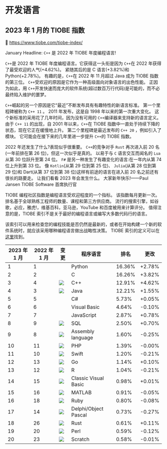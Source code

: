 # 开发语言

## 2023 年 1 月的 TIOBE 指数

:link: https://www.tiobe.com/tiobe-index/

January Headline: `C++` 是 2022 年 TIOBE 年度编程语言!

`C++`是 2022 年 TIOBE 年度编程语言。它获得这一头衔是因为 `C++`在 2022 年获得了最受欢迎的人气(+4.62%)。
紧随其后的是 C 语言(+3.82%)和 Python(+2.78%)。
有趣的是，`C++`在 2022 年 11 月超过 Java 成为 TIOBE 指数的第三位。
`C++`受欢迎的原因是它作为一种高级面向对象语言的出色性能。
正因为如此，用 `C++`开发快速而庞大的软件系统(超过数百万行代码)是可能的，而不必最终陷入维护的噩梦。

`C++`崛起的另一个原因是它“最近”不断发布具有有趣特性的新语言标准。
第一个里程碑被称为 `C++ 11` 。
2011 年发布，这是自 1998 年以来的第一次重大变化。
这个新标准的采用花了几年时间，因为没有可用的 `C++`编译器来支持新的语言定义。
由于 `C++ 11` 的出现，自 2001 年以来，`C++`在 TIOBE 指数中一直处于持续下降的状态，现在它正在缓慢地上升。
第二个里程碑是最近发布的 `C++ 20` ，例如引入了模块。
它可能会在接下来的几年里进一步提升 `C++`的 TIOBE 指数。

2022 年还发生了什么?表现似乎很重要。
`C++`的竞争对手 `Rust` 再次进入前 20 名(一年前排在第 26 位)，但这一次似乎是真的。
以易于与 `C` 语言交互而闻名的 `Lua` 从第 30 位跃升至第 24 位。
`F#` 是另一种发生了有趣变化的语言:在一年内从第 74 位上升到第 33 位。
像 `Kotlin`(从第 29 位到第 25 位)、 `Julia`(从第 28 位到第 29 位)和 Dart(从第 37 位到第 38 位)这样有前途的语言在进入前 20 名之前还有很长的路要走。
让我们看看 2023 年会发生什么。
大家新年快乐!——Paul Jansen TIOBE Software 首席执行官

TIOBE 编程社区指数是编程语言受欢迎程度的一个指标。
该指数每月更新一次。
排名基于全球熟练工程师的数量、课程和第三方供应商。
流行的搜索引擎，如谷歌，必应，雅虎!，维基百科，亚马逊，YouTube 和百度被用来计算评分。
值得注意的是，TIOBE 索引不是关于最好的编程语言或编写大多数代码行的语言。

该索引可以用来检查您的编程技能是否仍然是最新的，或者在开始构建一个新的软件系统时，就应该采用哪种编程语言做出战略性决策。
TIOBE 索引的定义可以在[这里](https://www.tiobe.com/tiobe-index/programminglanguages_definition)找到。

| 2023 年 1 月 | 2022 年 1 月 | 变更      | 程序语言             | 排名   | 更改   |
| ------------ | ------------ | --------- | -------------------- | ------ | ------ |
| 1            | 1            |           | Python               | 16.36% | +2.78% |
| 2            | 2            |           | C                    | 16.26% | +3.82% |
| 3            | 4            | ![][up]   | C++                  | 12.91% | +4.62% |
| 4            | 3            | ![][down] | Java                 | 12.21% | +1.55% |
| 5            | 5            |           | C#                   | 5.73%  | +0.05% |
| 6            | 6            |           | Visual Basic         | 4.64%  | -0.10% |
| 7            | 7            |           | JavaScript           | 2.87%  | +0.78% |
| 8            | 9            | ![][up]   | SQL                  | 2.50%  | +0.70% |
| 9            | 8            | ![][down] | Assembly language    | 1.60%  | -0.25% |
| 10           | 11           | ![][up]   | PHP                  | 1.39%  | -0.00% |
| 11           | 10           | ![][down] | Swift                | 1.20%  | -0.21% |
| 12           | 13           | ![][up]   | Go                   | 1.14%  | +0.10% |
| 13           | 12           | ![][down] | R                    | 1.04%  | -0.21% |
| 14           | 15           | ![][up]   | Classic Visual Basic | 0.98%  | +0.01% |
| 15           | 16           | ![][up]   | MATLAB               | 0.91%  | -0.05% |
| 16           | 18           | ![][up]   | Ruby                 | 0.80%  | -0.08% |
| 17           | 14           | ![][down] | Delphi/Object Pascal | 0.73%  | -0.27% |
| 18           | 26           | ![][upup] | Rust                 | 0.61%  | +0.11% |
| 19           | 20           | ![][up]   | Perl                 | 0.59%  | -0.12% |
| 20           | 23           | ![][up]   | Scratch              | 0.58%  | -0.01% |

[up]: https://www.tiobe.com/wp-content/themes/tiobe/tpci/images/up.png
[upup]: https://www.tiobe.com/wp-content/themes/tiobe/tpci/images/upup.png
[down]: https://www.tiobe.com/wp-content/themes/tiobe/tpci/images/down.png
